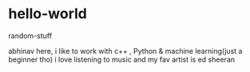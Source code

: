 # hello-world
random-stuff


abhinav here, i like to work with c++ , Python & machine learning(just a beginner tho)
i love listening to music and my fav artist is ed sheeran
